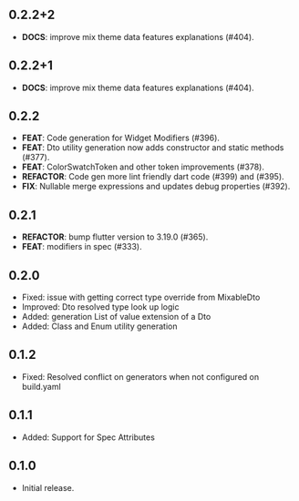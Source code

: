 ## 0.2.2+2

 - **DOCS**: improve mix theme data features explanations (#404).

## 0.2.2+1

 - **DOCS**: improve mix theme data features explanations (#404).

## 0.2.2

 - **FEAT**: Code generation for Widget Modifiers (#396).
 - **FEAT**: Dto utility generation now adds constructor and static methods (#377).
 - **FEAT**: ColorSwatchToken and other token improvements (#378).
 - **REFACTOR**: Code gen more lint friendly dart code (#399) and (#395).
 - **FIX**: Nullable merge expressions and updates debug properties (#392).

## 0.2.1

 - **REFACTOR**: bump flutter version to 3.19.0 (#365).
 - **FEAT**: modifiers in spec (#333).


## 0.2.0

- Fixed: issue with getting correct type override from MixableDto
- Improved: Dto resolved type look up logic
- Added: generation List of value extension of a Dto
- Added: Class and Enum utility generation

## 0.1.2

- Fixed: Resolved conflict on generators when not configured on build.yaml

## 0.1.1

- Added: Support for Spec Attributes

## 0.1.0

- Initial release.
